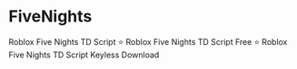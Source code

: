 # FiveNights
Roblox Five Nights TD Script ⭐️ Roblox Five Nights TD Script Free ⭐️ Roblox Five Nights TD Script Keyless Download
